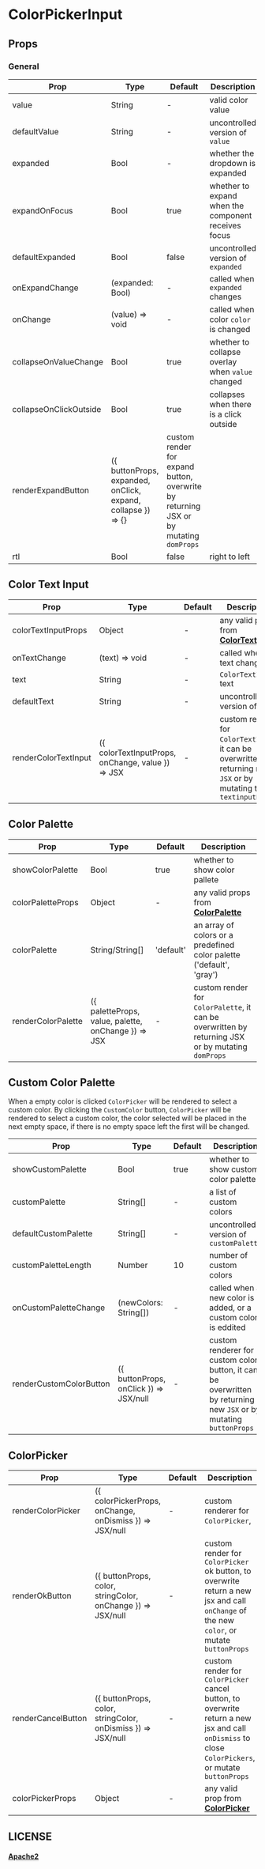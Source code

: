 # ColorPickerInput

## Props

### General

Prop | Type | Default | Description
--- | --- | --- | ---
value|String|-|valid color value
defaultValue|String|-|uncontrolled version of `value`
expanded|Bool|-|whether the dropdown is expanded
expandOnFocus|Bool|true|whether to expand when the component receives focus
defaultExpanded|Bool|false|uncontrolled version of `expanded`
onExpandChange|(expanded: Bool)|-|called when `expanded` changes
onChange|(value) => void|-|called when color `color` is changed
collapseOnValueChange|Bool|true|whether to collapse overlay when `value` changed
collapseOnClickOutside|Bool|true|collapses when there is a click outside
renderExpandButton|({ buttonProps, expanded, onClick, expand, collapse }) => {}|custom render for expand button, overwrite by returning JSX or by mutating `domProps`
rtl|Bool|false|right to left

## Color Text Input

Prop | Type | Default | Description
--- | --- | --- | ---
colorTextInputProps|Object|-|any valid props from  **[ColorTextInput](https://github.com/zippyui/react-toolkit/tree/master/src/ColorPickerInput)**
onTextChange|(text) => void|-|called when text changes
text|String|-|`ColorTextInput` text
defaultText|String|-|uncontrolled version of `text`
renderColorTextInput|({ colorTextInputProps, onChange, value }) => JSX|-|custom render for `ColorTextInput`, it can be overwritten by returning new `JSX` or by mutating the `textinputProps`

## Color Palette

Prop | Type | Default | Description
--- | --- | --- | ---
showColorPalette|Bool|true|whether to show color pallete
colorPaletteProps|Object|-|any valid props from **[ColorPalette](https://github.com/zippyui/react-toolkit/tree/master/src/ColorPalette)**
colorPalette|String/String[]|'default'|an array of colors or a predefined color palette ('default', 'gray')
renderColorPalette|({ paletteProps, value, palette, onChange }) => JSX|-|custom render for `ColorPalette`, it can be overwritten by returning JSX or by mutating `domProps`

## Custom Color Palette

When a empty color is clicked `ColorPicker` will be rendered to select a custom color.
By clicking the `CustomColor` button, `ColorPicker` will be rendered to select a custom color, the color selected will be placed in the next empty space, if there is no empty space left the first will be changed.

Prop | Type | Default | Description
--- | --- | --- | ---
showCustomPalette|Bool|true|whether to show custom color palette
customPalette|String[]|-|a list of custom colors
defaultCustomPalette|String[]|-|uncontrolled version of `customPalette`
customPaletteLength|Number|10|number of custom colors
onCustomPaletteChange|(newColors: String[])|-|called when a new color is added, or a custom color is eddited
renderCustomColorButton|({ buttonProps, onClick }) => JSX/null|-|custom renderer for custom color button, it can be overwritten by returning new `JSX` or by mutating `buttonProps`

## ColorPicker
Prop | Type | Default | Description
--- | --- | --- | ---
renderColorPicker|({ colorPickerProps, onChange, onDismiss }) => JSX/null|-|custom renderer for `ColorPicker`,
renderOkButton|({ buttonProps, color, stringColor, onChange }) => JSX/null|-|custom render for `ColorPicker` ok button, to overwrite return a new jsx and call `onChange` of the new `color`, or mutate `buttonProps`
renderCancelButton|({ buttonProps, color, stringColor, onDismiss }) => JSX/null|-|custom render for `ColorPicker` cancel button, to overwrite return a new jsx and call `onDismiss` to close `ColorPickers`, or mutate `buttonProps`
colorPickerProps|Object|-|any valid prop from **[ColorPicker](https://github.com/zippyui/react-toolkit/tree/master/src/ColorPicker)**


## LICENSE

#### [Apache2](./LICENSE)
